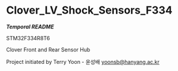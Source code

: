# Clover_LV_Shock_Sensors_F334
***Temporal README***

STM32F334R8T6

Clover Front and Rear Sensor Hub

Project initiated by Terry Yoon - 윤성배
yoonsb@hanyang.ac.kr